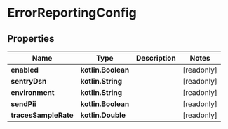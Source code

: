 
# ErrorReportingConfig

## Properties
Name | Type | Description | Notes
------------ | ------------- | ------------- | -------------
**enabled** | **kotlin.Boolean** |  |  [readonly]
**sentryDsn** | **kotlin.String** |  |  [readonly]
**environment** | **kotlin.String** |  |  [readonly]
**sendPii** | **kotlin.Boolean** |  |  [readonly]
**tracesSampleRate** | **kotlin.Double** |  |  [readonly]



